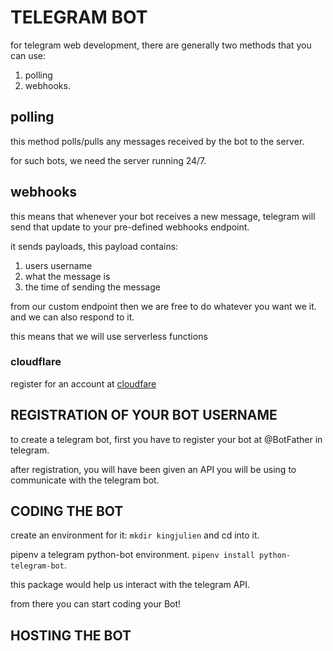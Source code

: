 # TELEGRAM BOT

for telegram web development, there are generally two methods that you can use:

1. polling
2. webhooks.

## polling

this method polls/pulls any messages received by the bot to the server.

for such bots, we need the server running 24/7.

## webhooks

this means that whenever your bot receives a new message, telegram will send that update to your pre-defined webhooks endpoint.

it sends payloads, this payload contains:

1. users username
2. what the message is
3. the time of sending the message

from our custom endpoint then we are free to do whatever you want we it. and we can also respond to it.

this means that we will use serverless functions

### cloudflare

register for an account at [cloudfare](https://cloudflare.com)

## REGISTRATION OF YOUR BOT USERNAME

to create a telegram bot, first you have to register your bot at @BotFather in telegram.

after registration, you will have been given an API you will be using to communicate with the telegram bot.

## CODING THE BOT

create an environment for it: `mkdir kingjulien` and cd into it.

pipenv a telegram python-bot environment. `pipenv install python-telegram-bot`.

this package would help us interact with the telegram API.

from there you can start coding your Bot!

## HOSTING THE BOT
